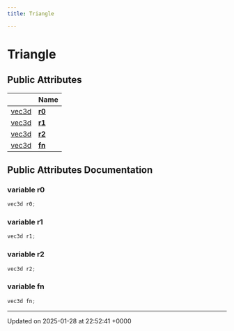 ```yaml
---
title: Triangle

---
```


# Triangle





## Public Attributes

|                | Name           |
| -------------- | -------------- |
| [vec3d](../Classes/classvec3d.md) | **[r0](../Classes/structTriangle.md#variable-r0)**  |
| [vec3d](../Classes/classvec3d.md) | **[r1](../Classes/structTriangle.md#variable-r1)**  |
| [vec3d](../Classes/classvec3d.md) | **[r2](../Classes/structTriangle.md#variable-r2)**  |
| [vec3d](../Classes/classvec3d.md) | **[fn](../Classes/structTriangle.md#variable-fn)**  |

## Public Attributes Documentation

### variable r0

```cpp
vec3d r0;
```


### variable r1

```cpp
vec3d r1;
```


### variable r2

```cpp
vec3d r2;
```


### variable fn

```cpp
vec3d fn;
```


-------------------------------

Updated on 2025-01-28 at 22:52:41 +0000